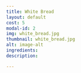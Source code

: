 ```yaml
---
title: White Bread
layout: default
cost: 5
modal-id: 2
img: white_bread.jpg
thumbnail: white_bread.jpg
alt: image-alt
ingredients:
description:

---
```

<!-- Whole Wheat Bread
White Bread
Sourdough Bread
Cinnamon Swirl Bread
Apple Sweet Bread
Almond Poppy Seed Sweet Bread
Banana Bread
Carrot Cake Sweet Bread
Chocolate Marble Sweet Bread
Chocolate Sweet Bread
Lemon Sweet Bread
Orange Sweet Bread
Pineapple Coconut Sweet Bread
Pumpkin Chocolate Chip Bread
Vanilla Sweet Bread
Cinnamon Rolls -->
